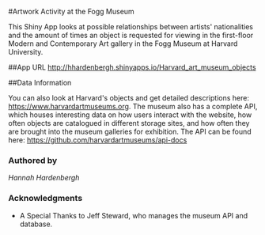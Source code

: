 #Artwork Activity at the Fogg Museum

This Shiny App looks at possible relationships between artists' nationalities and the amount of times an object is requested for viewing in the first-floor Modern and Contemporary Art gallery in the Fogg Museum at Harvard University.

##App URL
http://hhardenbergh.shinyapps.io/Harvard_art_museum_objects

##Data Information

You can also look at Harvard's objects and get detailed descriptions here: https://www.harvardartmuseums.org. The museum also has a complete API, which houses interesting data on how users interact with the website, how often objects are catalogued in different storage sites, and how often they are brought into the museum galleries for exhibition. The API can be found here: https://github.com/harvardartmuseums/api-docs



### Authored by

*Hannah Hardenbergh*



### Acknowledgments

* A Special Thanks to Jeff Steward, who manages the museum API and database. 
